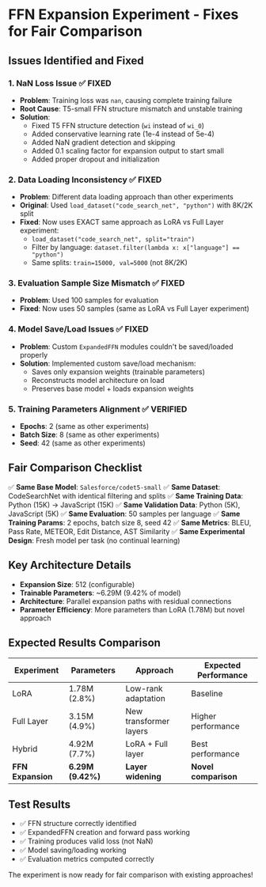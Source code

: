 # FFN Expansion Experiment - Fixes for Fair Comparison

## Issues Identified and Fixed

### 1. **NaN Loss Issue** ✅ FIXED
- **Problem**: Training loss was `nan`, causing complete training failure
- **Root Cause**: T5-small FFN structure mismatch and unstable training
- **Solution**: 
  - Fixed T5 FFN structure detection (`wi` instead of `wi_0`)
  - Added conservative learning rate (1e-4 instead of 5e-4)
  - Added NaN gradient detection and skipping
  - Added 0.1 scaling factor for expansion output to start small
  - Added proper dropout and initialization

### 2. **Data Loading Inconsistency** ✅ FIXED
- **Problem**: Different data loading approach than other experiments
- **Original**: Used `load_dataset("code_search_net", "python")` with 8K/2K split
- **Fixed**: Now uses EXACT same approach as LoRA vs Full Layer experiment:
  - `load_dataset("code_search_net", split="train")`
  - Filter by language: `dataset.filter(lambda x: x["language"] == "python")`
  - Same splits: `train=15000, val=5000` (not 8K/2K)

### 3. **Evaluation Sample Size Mismatch** ✅ FIXED
- **Problem**: Used 100 samples for evaluation
- **Fixed**: Now uses 50 samples (same as LoRA vs Full Layer experiment)

### 4. **Model Save/Load Issues** ✅ FIXED
- **Problem**: Custom `ExpandedFFN` modules couldn't be saved/loaded properly
- **Solution**: Implemented custom save/load mechanism:
  - Saves only expansion weights (trainable parameters)
  - Reconstructs model architecture on load
  - Preserves base model + loads expansion weights

### 5. **Training Parameters Alignment** ✅ VERIFIED
- **Epochs**: 2 (same as other experiments)
- **Batch Size**: 8 (same as other experiments)
- **Seed**: 42 (same as other experiments)

## Fair Comparison Checklist

✅ **Same Base Model**: `Salesforce/codet5-small`
✅ **Same Dataset**: CodeSearchNet with identical filtering and splits
✅ **Same Training Data**: Python (15K) → JavaScript (15K)
✅ **Same Validation Data**: Python (5K), JavaScript (5K)
✅ **Same Evaluation**: 50 samples per language
✅ **Same Training Params**: 2 epochs, batch size 8, seed 42
✅ **Same Metrics**: BLEU, Pass Rate, METEOR, Edit Distance, AST Similarity
✅ **Same Experimental Design**: Fresh model per task (no continual learning)

## Key Architecture Details

- **Expansion Size**: 512 (configurable)
- **Trainable Parameters**: ~6.29M (9.42% of model)
- **Architecture**: Parallel expansion paths with residual connections
- **Parameter Efficiency**: More parameters than LoRA (1.78M) but novel approach

## Expected Results Comparison

| Experiment | Parameters | Approach | Expected Performance |
|------------|------------|----------|---------------------|
| LoRA | 1.78M (2.8%) | Low-rank adaptation | Baseline |
| Full Layer | 3.15M (4.9%) | New transformer layers | Higher performance |
| Hybrid | 4.92M (7.7%) | LoRA + Full layer | Best performance |
| **FFN Expansion** | **6.29M (9.42%)** | **Layer widening** | **Novel comparison** |

## Test Results

- ✅ FFN structure correctly identified
- ✅ ExpandedFFN creation and forward pass working
- ✅ Training produces valid loss (not NaN)
- ✅ Model saving/loading working
- ✅ Evaluation metrics computed correctly

The experiment is now ready for fair comparison with existing approaches! 
